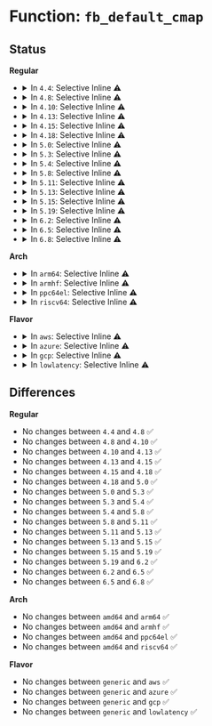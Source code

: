 # Function: <code>fb_default_cmap</code>

## Status
<b>Regular</b>
<ul>
<li>
<details>
<summary>In <code>4.4</code>: Selective Inline ⚠️</summary>

```c
const struct fb_cmap *fb_default_cmap(int len);
```

**Collision:** Unique Global

**Inline:** Selective

**Transformation:** False

**Instances:**

```
In drivers/video/fbdev/core/fbcmap.c (ffffffff81470c00)
Location: drivers/video/fbdev/core/fbcmap.c:307
Inline: True
Inline callers:
  - drivers/video/fbdev/core/fbcmap.c:fb_alloc_cmap_gfp
Direct callers:
  - drivers/video/console/fbcon.c:fbcon_set_palette
```
**Symbols:**

```
ffffffff81470c00-ffffffff81470c38: fb_default_cmap (STB_GLOBAL)
```
</details>
</li>
<li>
<details>
<summary>In <code>4.8</code>: Selective Inline ⚠️</summary>

```c
const struct fb_cmap *fb_default_cmap(int len);
```

**Collision:** Unique Global

**Inline:** Selective

**Transformation:** False

**Instances:**

```
In drivers/video/fbdev/core/fbcmap.c (ffffffff814bf045)
Location: drivers/video/fbdev/core/fbcmap.c:307
Inline: True
Inline callers:
  - drivers/video/fbdev/core/fbcmap.c:fb_alloc_cmap_gfp
Direct callers:
  - drivers/video/console/fbcon.c:fbcon_set_palette
```
**Symbols:**

```
ffffffff814bef60-ffffffff814bef98: fb_default_cmap (STB_GLOBAL)
```
</details>
</li>
<li>
<details>
<summary>In <code>4.10</code>: Selective Inline ⚠️</summary>

```c
const struct fb_cmap *fb_default_cmap(int len);
```

**Collision:** Unique Global

**Inline:** Selective

**Transformation:** False

**Instances:**

```
In drivers/video/fbdev/core/fbcmap.c (ffffffff814e1045)
Location: drivers/video/fbdev/core/fbcmap.c:309
Inline: True
Inline callers:
  - drivers/video/fbdev/core/fbcmap.c:fb_alloc_cmap_gfp
Direct callers:
  - drivers/video/console/fbcon.c:fbcon_set_palette
```
**Symbols:**

```
ffffffff814e0f60-ffffffff814e0f98: fb_default_cmap (STB_GLOBAL)
```
</details>
</li>
<li>
<details>
<summary>In <code>4.13</code>: Selective Inline ⚠️</summary>

```c
const struct fb_cmap *fb_default_cmap(int len);
```

**Collision:** Unique Global

**Inline:** Selective

**Transformation:** False

**Instances:**

```
In drivers/video/fbdev/core/fbcmap.c (ffffffff814ecce5)
Location: drivers/video/fbdev/core/fbcmap.c:309
Inline: True
Inline callers:
  - drivers/video/fbdev/core/fbcmap.c:fb_alloc_cmap_gfp
Direct callers:
  - drivers/video/console/fbcon.c:fbcon_set_palette
```
**Symbols:**

```
ffffffff814ecc80-ffffffff814eccb8: fb_default_cmap (STB_GLOBAL)
```
</details>
</li>
<li>
<details>
<summary>In <code>4.15</code>: Selective Inline ⚠️</summary>

```c
const struct fb_cmap *fb_default_cmap(int len);
```

**Collision:** Unique Global

**Inline:** Selective

**Transformation:** False

**Instances:**

```
In drivers/video/fbdev/core/fbcmap.c (ffffffff81521865)
Location: drivers/video/fbdev/core/fbcmap.c:309
Inline: True
Inline callers:
  - drivers/video/fbdev/core/fbcmap.c:fb_alloc_cmap_gfp
Direct callers:
  - drivers/video/fbdev/core/fbcon.c:fbcon_set_palette
```
**Symbols:**

```
ffffffff81521800-ffffffff81521838: fb_default_cmap (STB_GLOBAL)
```
</details>
</li>
<li>
<details>
<summary>In <code>4.18</code>: Selective Inline ⚠️</summary>

```c
const struct fb_cmap *fb_default_cmap(int len);
```

**Collision:** Unique Global

**Inline:** Selective

**Transformation:** False

**Instances:**

```
In drivers/video/fbdev/core/fbcmap.c (ffffffff81557502)
Location: drivers/video/fbdev/core/fbcmap.c:309
Inline: True
Inline callers:
  - drivers/video/fbdev/core/fbcmap.c:fb_alloc_cmap_gfp
Direct callers:
  - drivers/video/fbdev/core/fbcon.c:fbcon_set_palette
```
**Symbols:**

```
ffffffff81557490-ffffffff815574c8: fb_default_cmap (STB_GLOBAL)
```
</details>
</li>
<li>
<details>
<summary>In <code>5.0</code>: Selective Inline ⚠️</summary>

```c
const struct fb_cmap *fb_default_cmap(int len);
```

**Collision:** Unique Global

**Inline:** Selective

**Transformation:** False

**Instances:**

```
In drivers/video/fbdev/core/fbcmap.c (ffffffff8156ee92)
Location: drivers/video/fbdev/core/fbcmap.c:309
Inline: True
Inline callers:
  - drivers/video/fbdev/core/fbcmap.c:fb_alloc_cmap_gfp
  - drivers/video/fbdev/core/fbcmap.c:fb_alloc_cmap_gfp
Direct callers:
  - drivers/video/fbdev/core/fbcon.c:fbcon_set_palette
```
**Symbols:**

```
ffffffff8156ee20-ffffffff8156ee58: fb_default_cmap (STB_GLOBAL)
```
</details>
</li>
<li>
<details>
<summary>In <code>5.3</code>: Selective Inline ⚠️</summary>

```c
const struct fb_cmap *fb_default_cmap(int len);
```

**Collision:** Unique Global

**Inline:** Selective

**Transformation:** False

**Instances:**

```
In drivers/video/fbdev/core/fbcmap.c (ffffffff8159f3a0)
Location: drivers/video/fbdev/core/fbcmap.c:307
Inline: True
Inline callers:
  - drivers/video/fbdev/core/fbcmap.c:fb_alloc_cmap_gfp
  - drivers/video/fbdev/core/fbcmap.c:fb_alloc_cmap_gfp
Direct callers:
  - drivers/video/fbdev/core/fbcon.c:fbcon_set_palette
```
**Symbols:**

```
ffffffff8159f330-ffffffff8159f368: fb_default_cmap (STB_GLOBAL)
```
</details>
</li>
<li>
<details>
<summary>In <code>5.4</code>: Selective Inline ⚠️</summary>

```c
const struct fb_cmap *fb_default_cmap(int len);
```

**Collision:** Unique Global

**Inline:** Selective

**Transformation:** False

**Instances:**

```
In drivers/video/fbdev/core/fbcmap.c (ffffffff815c0210)
Location: drivers/video/fbdev/core/fbcmap.c:307
Inline: True
Inline callers:
  - drivers/video/fbdev/core/fbcmap.c:fb_alloc_cmap_gfp
  - drivers/video/fbdev/core/fbcmap.c:fb_alloc_cmap_gfp
Direct callers:
  - drivers/video/fbdev/core/fbcon.c:fbcon_set_palette
```
**Symbols:**

```
ffffffff815c01a0-ffffffff815c01d8: fb_default_cmap (STB_GLOBAL)
```
</details>
</li>
<li>
<details>
<summary>In <code>5.8</code>: Selective Inline ⚠️</summary>

```c
const struct fb_cmap *fb_default_cmap(int len);
```

**Collision:** Unique Global

**Inline:** Selective

**Transformation:** False

**Instances:**

```
In drivers/video/fbdev/core/fbcmap.c (ffffffff8166a442)
Location: drivers/video/fbdev/core/fbcmap.c:307
Inline: True
Inline callers:
  - drivers/video/fbdev/core/fbcmap.c:fb_alloc_cmap_gfp
  - drivers/video/fbdev/core/fbcmap.c:fb_alloc_cmap_gfp
Direct callers:
  - drivers/video/fbdev/core/fbcon.c:fbcon_set_palette
```
**Symbols:**

```
ffffffff8166a3d0-ffffffff8166a408: fb_default_cmap (STB_GLOBAL)
```
</details>
</li>
<li>
<details>
<summary>In <code>5.11</code>: Selective Inline ⚠️</summary>

```c
const struct fb_cmap *fb_default_cmap(int len);
```

**Collision:** Unique Global

**Inline:** Selective

**Transformation:** False

**Instances:**

```
In drivers/video/fbdev/core/fbcmap.c (ffffffff8168adb2)
Location: drivers/video/fbdev/core/fbcmap.c:307
Inline: True
Inline callers:
  - drivers/video/fbdev/core/fbcmap.c:fb_alloc_cmap_gfp
  - drivers/video/fbdev/core/fbcmap.c:fb_alloc_cmap_gfp
Direct callers:
  - drivers/video/fbdev/core/fbcon.c:fbcon_set_palette
```
**Symbols:**

```
ffffffff8168ad40-ffffffff8168ad78: fb_default_cmap (STB_GLOBAL)
```
</details>
</li>
<li>
<details>
<summary>In <code>5.13</code>: Selective Inline ⚠️</summary>

```c
const struct fb_cmap *fb_default_cmap(int len);
```

**Collision:** Unique Global

**Inline:** Selective

**Transformation:** False

**Instances:**

```
In drivers/video/fbdev/core/fbcmap.c (ffffffff8166daa2)
Location: drivers/video/fbdev/core/fbcmap.c:307
Inline: True
Inline callers:
  - drivers/video/fbdev/core/fbcmap.c:fb_alloc_cmap_gfp
  - drivers/video/fbdev/core/fbcmap.c:fb_alloc_cmap_gfp
Direct callers:
  - drivers/video/fbdev/core/fbcon.c:fbcon_set_palette
```
**Symbols:**

```
ffffffff8166da30-ffffffff8166da68: fb_default_cmap (STB_GLOBAL)
```
</details>
</li>
<li>
<details>
<summary>In <code>5.15</code>: Selective Inline ⚠️</summary>

```c
const struct fb_cmap *fb_default_cmap(int len);
```

**Collision:** Unique Global

**Inline:** Selective

**Transformation:** False

**Instances:**

```
In drivers/video/fbdev/core/fbcmap.c (ffffffff816e1952)
Location: drivers/video/fbdev/core/fbcmap.c:307
Inline: True
Inline callers:
  - drivers/video/fbdev/core/fbcmap.c:fb_alloc_cmap_gfp
  - drivers/video/fbdev/core/fbcmap.c:fb_alloc_cmap_gfp
Direct callers:
  - drivers/video/fbdev/core/fbcon.c:fbcon_set_palette
```
**Symbols:**

```
ffffffff816e18e0-ffffffff816e1918: fb_default_cmap (STB_GLOBAL)
```
</details>
</li>
<li>
<details>
<summary>In <code>5.19</code>: Selective Inline ⚠️</summary>

```c
const struct fb_cmap *fb_default_cmap(int len);
```

**Collision:** Unique Global

**Inline:** Selective

**Transformation:** False

**Instances:**

```
In drivers/video/fbdev/core/fbcmap.c (ffffffff8180bb72)
Location: drivers/video/fbdev/core/fbcmap.c:307
Inline: True
Inline callers:
  - drivers/video/fbdev/core/fbcmap.c:fb_alloc_cmap_gfp
  - drivers/video/fbdev/core/fbcmap.c:fb_alloc_cmap_gfp
Direct callers:
  - drivers/video/fbdev/core/fbcon.c:fbcon_set_palette
```
**Symbols:**

```
ffffffff8180bb00-ffffffff8180bb40: fb_default_cmap (STB_GLOBAL)
```
</details>
</li>
<li>
<details>
<summary>In <code>6.2</code>: Selective Inline ⚠️</summary>

```c
const struct fb_cmap *fb_default_cmap(int len);
```

**Collision:** Unique Global

**Inline:** Selective

**Transformation:** False

**Instances:**

```
In drivers/video/fbdev/core/fbcmap.c (ffffffff8193a4d2)
Location: drivers/video/fbdev/core/fbcmap.c:307
Inline: True
Inline callers:
  - drivers/video/fbdev/core/fbcmap.c:fb_alloc_cmap_gfp
  - drivers/video/fbdev/core/fbcmap.c:fb_alloc_cmap_gfp
Direct callers:
  - drivers/video/fbdev/core/fbcon.c:fbcon_set_palette
```
**Symbols:**

```
ffffffff8193a450-ffffffff8193a490: fb_default_cmap (STB_GLOBAL)
```
</details>
</li>
<li>
<details>
<summary>In <code>6.5</code>: Selective Inline ⚠️</summary>

```c
const struct fb_cmap *fb_default_cmap(int len);
```

**Collision:** Unique Global

**Inline:** Selective

**Transformation:** False

**Instances:**

```
In drivers/video/fbdev/core/fbcmap.c (ffffffff8197e502)
Location: drivers/video/fbdev/core/fbcmap.c:307
Inline: True
Inline callers:
  - drivers/video/fbdev/core/fbcmap.c:fb_alloc_cmap_gfp
  - drivers/video/fbdev/core/fbcmap.c:fb_alloc_cmap_gfp
Direct callers:
  - drivers/video/fbdev/core/fbcon.c:fbcon_set_palette
```
**Symbols:**

```
ffffffff8197e480-ffffffff8197e4c0: fb_default_cmap (STB_GLOBAL)
```
</details>
</li>
<li>
<details>
<summary>In <code>6.8</code>: Selective Inline ⚠️</summary>

```c
const struct fb_cmap *fb_default_cmap(int len);
```

**Collision:** Unique Global

**Inline:** Selective

**Transformation:** False

**Instances:**

```
In drivers/video/fbdev/core/fbcmap.c (ffffffff819c4ed2)
Location: drivers/video/fbdev/core/fbcmap.c:307
Inline: True
Inline callers:
  - drivers/video/fbdev/core/fbcmap.c:fb_alloc_cmap_gfp
  - drivers/video/fbdev/core/fbcmap.c:fb_alloc_cmap_gfp
Direct callers:
  - drivers/video/fbdev/core/fbcon.c:fbcon_set_palette
```
**Symbols:**

```
ffffffff819c4e50-ffffffff819c4e90: fb_default_cmap (STB_GLOBAL)
```
</details>
</li>
</ul>
<b>Arch</b>
<ul>
<li>
<details>
<summary>In <code>arm64</code>: Selective Inline ⚠️</summary>

```c
const struct fb_cmap *fb_default_cmap(int len);
```

**Collision:** Unique Global

**Inline:** Selective

**Transformation:** False

**Instances:**

```
In drivers/video/fbdev/core/fbcmap.c (ffff800010748f8c)
Location: drivers/video/fbdev/core/fbcmap.c:307
Inline: True
Inline callers:
  - drivers/video/fbdev/core/fbcmap.c:fb_alloc_cmap_gfp
  - drivers/video/fbdev/core/fbcmap.c:fb_alloc_cmap_gfp
Direct callers:
  - drivers/video/fbdev/core/fbcon.c:fbcon_set_palette
```
**Symbols:**

```
ffff800010748bc8-ffff800010748c40: fb_default_cmap (STB_GLOBAL)
```
</details>
</li>
<li>
<details>
<summary>In <code>armhf</code>: Selective Inline ⚠️</summary>

```c
const struct fb_cmap *fb_default_cmap(int len);
```

**Collision:** Unique Global

**Inline:** Selective

**Transformation:** False

**Instances:**

```
In drivers/video/fbdev/core/fbcmap.c (c08cb84c)
Location: drivers/video/fbdev/core/fbcmap.c:307
Inline: True
Inline callers:
  - drivers/video/fbdev/core/fbcmap.c:fb_alloc_cmap_gfp
  - drivers/video/fbdev/core/fbcmap.c:fb_alloc_cmap_gfp
Direct callers:
  - drivers/video/fbdev/core/fbcon.c:fbcon_set_palette
```
**Symbols:**

```
c08cb7b4-c08cb80c: fb_default_cmap (STB_GLOBAL)
```
</details>
</li>
<li>
<details>
<summary>In <code>ppc64el</code>: Selective Inline ⚠️</summary>

```c
const struct fb_cmap *fb_default_cmap(int len);
```

**Collision:** Unique Global

**Inline:** Selective

**Transformation:** False

**Instances:**

```
In drivers/video/fbdev/core/fbcmap.c (c0000000008a9fd8)
Location: drivers/video/fbdev/core/fbcmap.c:307
Inline: True
Inline callers:
  - drivers/video/fbdev/core/fbcmap.c:fb_alloc_cmap_gfp
  - drivers/video/fbdev/core/fbcmap.c:fb_alloc_cmap_gfp
Direct callers:
  - drivers/video/fbdev/core/fbcon.c:fbcon_set_palette
```
**Symbols:**

```
c0000000008a9f20-c0000000008a9f7c: fb_default_cmap (STB_GLOBAL)
```
</details>
</li>
<li>
<details>
<summary>In <code>riscv64</code>: Selective Inline ⚠️</summary>

```c
const struct fb_cmap *fb_default_cmap(int len);
```

**Collision:** Unique Global

**Inline:** Selective

**Transformation:** False

**Instances:**

```
In drivers/video/fbdev/core/fbcmap.c (ffffffe0004f74d6)
Location: drivers/video/fbdev/core/fbcmap.c:307
Inline: True
Inline callers:
  - drivers/video/fbdev/core/fbcmap.c:fb_alloc_cmap_gfp
  - drivers/video/fbdev/core/fbcmap.c:fb_alloc_cmap_gfp
Direct callers:
  - drivers/video/fbdev/core/fbcon.c:fbcon_set_palette
```
**Symbols:**

```
ffffffe0004f7442-ffffffe0004f749e: fb_default_cmap (STB_GLOBAL)
```
</details>
</li>
</ul>
<b>Flavor</b>
<ul>
<li>
<details>
<summary>In <code>aws</code>: Selective Inline ⚠️</summary>

```c
const struct fb_cmap *fb_default_cmap(int len);
```

**Collision:** Unique Global

**Inline:** Selective

**Transformation:** False

**Instances:**

```
In drivers/video/fbdev/core/fbcmap.c (ffffffff815b4360)
Location: drivers/video/fbdev/core/fbcmap.c:307
Inline: True
Inline callers:
  - drivers/video/fbdev/core/fbcmap.c:fb_alloc_cmap_gfp
  - drivers/video/fbdev/core/fbcmap.c:fb_alloc_cmap_gfp
Direct callers:
  - drivers/video/fbdev/core/fbcon.c:fbcon_set_palette
```
**Symbols:**

```
ffffffff815b42f0-ffffffff815b4328: fb_default_cmap (STB_GLOBAL)
```
</details>
</li>
<li>
<details>
<summary>In <code>azure</code>: Selective Inline ⚠️</summary>

```c
const struct fb_cmap *fb_default_cmap(int len);
```

**Collision:** Unique Global

**Inline:** Selective

**Transformation:** False

**Instances:**

```
In drivers/video/fbdev/core/fbcmap.c (ffffffff815a3400)
Location: drivers/video/fbdev/core/fbcmap.c:307
Inline: True
Inline callers:
  - drivers/video/fbdev/core/fbcmap.c:fb_alloc_cmap_gfp
  - drivers/video/fbdev/core/fbcmap.c:fb_alloc_cmap_gfp
Direct callers:
  - drivers/video/fbdev/core/fbcon.c:fbcon_set_palette
```
**Symbols:**

```
ffffffff815a3390-ffffffff815a33c8: fb_default_cmap (STB_GLOBAL)
```
</details>
</li>
<li>
<details>
<summary>In <code>gcp</code>: Selective Inline ⚠️</summary>

```c
const struct fb_cmap *fb_default_cmap(int len);
```

**Collision:** Unique Global

**Inline:** Selective

**Transformation:** False

**Instances:**

```
In drivers/video/fbdev/core/fbcmap.c (ffffffff815b48f0)
Location: drivers/video/fbdev/core/fbcmap.c:307
Inline: True
Inline callers:
  - drivers/video/fbdev/core/fbcmap.c:fb_alloc_cmap_gfp
  - drivers/video/fbdev/core/fbcmap.c:fb_alloc_cmap_gfp
Direct callers:
  - drivers/video/fbdev/core/fbcon.c:fbcon_set_palette
```
**Symbols:**

```
ffffffff815b4880-ffffffff815b48b8: fb_default_cmap (STB_GLOBAL)
```
</details>
</li>
<li>
<details>
<summary>In <code>lowlatency</code>: Selective Inline ⚠️</summary>

```c
const struct fb_cmap *fb_default_cmap(int len);
```

**Collision:** Unique Global

**Inline:** Selective

**Transformation:** False

**Instances:**

```
In drivers/video/fbdev/core/fbcmap.c (ffffffff815ce360)
Location: drivers/video/fbdev/core/fbcmap.c:307
Inline: True
Inline callers:
  - drivers/video/fbdev/core/fbcmap.c:fb_alloc_cmap_gfp
  - drivers/video/fbdev/core/fbcmap.c:fb_alloc_cmap_gfp
Direct callers:
  - drivers/video/fbdev/core/fbcon.c:fbcon_set_palette
```
**Symbols:**

```
ffffffff815ce2f0-ffffffff815ce328: fb_default_cmap (STB_GLOBAL)
```
</details>
</li>
</ul>

## Differences
<b>Regular</b>
<ul>
<li>
No changes between <code>4.4</code> and <code>4.8</code> ✅
</li>
<li>
No changes between <code>4.8</code> and <code>4.10</code> ✅
</li>
<li>
No changes between <code>4.10</code> and <code>4.13</code> ✅
</li>
<li>
No changes between <code>4.13</code> and <code>4.15</code> ✅
</li>
<li>
No changes between <code>4.15</code> and <code>4.18</code> ✅
</li>
<li>
No changes between <code>4.18</code> and <code>5.0</code> ✅
</li>
<li>
No changes between <code>5.0</code> and <code>5.3</code> ✅
</li>
<li>
No changes between <code>5.3</code> and <code>5.4</code> ✅
</li>
<li>
No changes between <code>5.4</code> and <code>5.8</code> ✅
</li>
<li>
No changes between <code>5.8</code> and <code>5.11</code> ✅
</li>
<li>
No changes between <code>5.11</code> and <code>5.13</code> ✅
</li>
<li>
No changes between <code>5.13</code> and <code>5.15</code> ✅
</li>
<li>
No changes between <code>5.15</code> and <code>5.19</code> ✅
</li>
<li>
No changes between <code>5.19</code> and <code>6.2</code> ✅
</li>
<li>
No changes between <code>6.2</code> and <code>6.5</code> ✅
</li>
<li>
No changes between <code>6.5</code> and <code>6.8</code> ✅
</li>
</ul>
<b>Arch</b>
<ul>
<li>
No changes between <code>amd64</code> and <code>arm64</code> ✅
</li>
<li>
No changes between <code>amd64</code> and <code>armhf</code> ✅
</li>
<li>
No changes between <code>amd64</code> and <code>ppc64el</code> ✅
</li>
<li>
No changes between <code>amd64</code> and <code>riscv64</code> ✅
</li>
</ul>
<b>Flavor</b>
<ul>
<li>
No changes between <code>generic</code> and <code>aws</code> ✅
</li>
<li>
No changes between <code>generic</code> and <code>azure</code> ✅
</li>
<li>
No changes between <code>generic</code> and <code>gcp</code> ✅
</li>
<li>
No changes between <code>generic</code> and <code>lowlatency</code> ✅
</li>
</ul>
